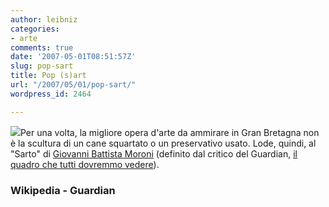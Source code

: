 ```yaml
---
author: leibniz
categories:
- arte
comments: true
date: '2007-05-01T08:51:57Z'
slug: pop-sart
title: Pop (s)art
url: "/2007/05/01/pop-sart/"
wordpress_id: 2464

---
```

![](http://upload.wikimedia.org/wikipedia/en/thumb/8/85/GiovanniBattistaMoroniTheTailor.jpg/250px-GiovanniBattistaMoroniTheTailor.jpg)Per una volta, la migliore opera d'arte da ammirare in Gran Bretagna non è la scultura di un cane squartato o un preservativo usato. Lode, quindi, al "Sarto" di [Giovanni Battista Moroni](http://it.wikipedia.org/wiki/Giovan_Battista_Moroni) (definito dal critico del Guardian, [il quadro che tutti dovremmo vedere](http://arts.guardian.co.uk/art/visualart/story/0,,2069398,00.html)).


### Wikipedia - Guardian
